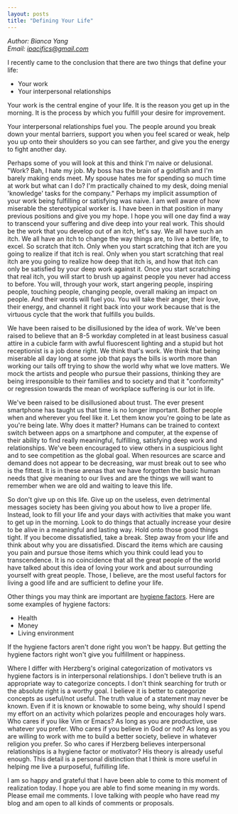 ```yaml
---
layout: posts
title: "Defining Your Life"
---
```

*Author: Bianca Yang*<br>
*Email: <a href="mailto:ipacifics@gmail.com?subject=Hello from the XDRT Blog">ipacifics@gmail.com</a>*<br>

I recently came to the conclusion that there are two things that define your
life:
* Your work
* Your interpersonal relationships

Your work is the central engine of your life. It is the reason you get up
in the morning. It is the process by which you fulfill your desire for
improvement.

Your interpersonal relationships fuel you. The people around you break
down your mental barriers, support you when you feel scared or weak, help
you up onto their shoulders so you can see farther, and give you the energy
to fight another day.

Perhaps some of you will look at this and think I'm naive or delusional.
"Work? Bah, I hate my job. My boss has the brain of a goldfish and I'm
barely making ends meet. My spouse hates me for spending so much time at work
but what can I do? I'm practically chained to my desk, doing menial
'knowledge' tasks for the company." Perhaps my implicit assumption of your
work being fulfilling or satisfying was naive. I am well aware of how
miserable the stereotypical worker is. I have been in that position in
many previous positions and give you my hope. I hope you will one day find a
way to transcend your suffering and dive deep into your real work. This should
be the work that you develop out of an itch, let's say. We all have such an
itch. We all have an itch to change the way things are, to live a better life,
to excel. So scratch that itch. Only when you start scratching that itch
are you going to realize if that itch is real. Only when you start scratching
that real itch are you going to realize how deep that itch is, and how that
itch can only be satisfied by your deep work against it. Once you
start scratching that real itch, you will start to brush up against people
you never had access to before. You will, through your work, start angering
people, inspiring people, touching people, changing people, overall
making an impact on people. And their words will fuel you. You will take their
anger, their love, their energy, and channel it right back into your work
because that is the virtuous cycle that the work that fulfills you builds.

We have been raised to be disillusioned by the idea of work. We've been raised
to believe that an 8-5 workday completed in at least business casual attire
in a cubicle farm with awful fluorescent lighting and a stupid but hot
receptionist is a job done right. We think that's work. We think that
being miserable all day long at some job that pays the bills is worth more
than working our tails off trying to show the world why what we love matters.
We mock the artists and people who pursue their passions, thinking they are
being irresponsible to their families and to society and that it "conformity"
or regression towards the mean of workplace suffering is our lot in life.

We've been raised to be disillusioned about trust. The ever present smartphone
has taught us that time is no longer important. Bother people when and
wherever you feel like it. Let them know you're going to be late as you're
being late. Why does it matter? Humans can be trained to context switch
between apps on a smartphone and computer, at the expense of their ability
to find really meaningful, fulfilling, satisfying deep work and relationships.
We've been encouraged to view others in a suspicious light and to see
competition as the global goal. When resources are scarce and demand does not
appear to be decreasing, war must break out to see who is the fittest. It is
in these arenas that we have forgotten the basic human needs that give
meaning to our lives and are the things we will want to remember when we are
old and waiting to leave this life.

So don't give up on this life. Give up on the useless, even detrimental
messages society has been giving you about how to live a proper life. Instead,
look to fill your life and your days with activities that make you want to
get up in the morning. Look to do things that actually increase your desire
to be alive in a meaningful and lasting way. Hold onto those good things
tight. If you become dissatisfied, take a break. Step away from your life
and think about why you are dissatisfied. Discard the items which are causing
you pain and pursue those items which you think could lead you to
transcendence. It is no coincidence that all the great people of the world
have talked about this idea of loving your work and about surrounding yourself
with great people. Those, I believe, are the most useful factors for living
a good life and are sufficient to define your life.

Other things you may think are important are [hygiene factors](https://en.wikipedia.org/wiki/Frederick_Herzberg#Motivator-Hygiene_Theory). Here are some
examples of hygiene factors:
* Health
* Money
* Living environment

If the hygiene factors aren't done right you won't be happy. But getting the
hygiene factors right won't give you fulfillment or happiness.

Where I differ with Herzberg's original categorization of motivators vs
hygiene factors is in interpersonal relationships. I don't believe truth is
an appropriate way to categorize concepts. I don't think searching for truth
or the absolute right is a worthy goal. I believe it is better to categorize
concepts as useful/not useful. The truth value of a statement may never be
known. Even if it is known or knowable to some being, why should I spend my
effort on an activity which polarizes people and encourages holy wars. Who
cares if you like Vim or Emacs? As long as you are productive, use whatever
you prefer. Who cares if you believe in God or not? As long as you are
willing to work with me to build a better society, believe in whatever
religion you prefer. So who cares if Herzberg believes interpersonal
relationships is a hygiene factor or motivator? His theory is already useful
enough. This detail is a personal distinction that I think is more useful
in helping me live a purposeful, fulfilling life.

I am so happy and grateful that I have been able to come to this moment of
realization today. I hope you are able to find some meaning in my words.
Please email me comments. I love talking with people who have read my blog and
am open to all kinds of comments or proposals.
